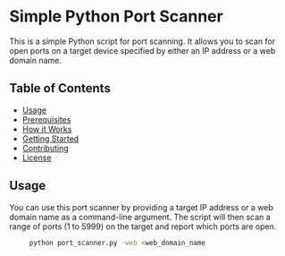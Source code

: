 # Simple Python Port Scanner

This is a simple Python script for port scanning. It allows you to scan for open ports on a target device specified by either an IP address or a web domain name.

## Table of Contents
- [Usage](#usage)
- [Prerequisites](#prerequisites)
- [How it Works](#how-it-works)
- [Getting Started](#getting-started)
- [Contributing](#contributing)
- [License](#license)

## Usage

You can use this port scanner by providing a target IP address or a web domain name as a command-line argument. The script will then scan a range of ports (1 to 5999) on the target and report which ports are open.
```bash
     python port_scanner.py -web <web_domain_name

